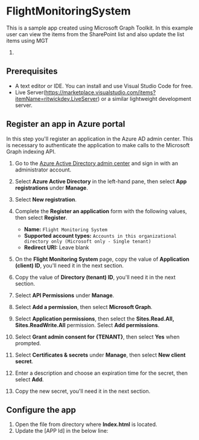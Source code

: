 # FlightMonitoringSystem
This is a sample app created using Microsoft Graph Toolkit. In this example user can view the items from the SharePoint list and also update the list items using MGT

1. 

## Prerequisites
- A text editor or IDE. You can install and use Visual Studio Code for free.
- Live Server(https://marketplace.visualstudio.com/items?itemName=ritwickdey.LiveServer) or a similar lightweight development server.

## Register an app in Azure portal

In this step you'll register an application in the Azure AD admin center. This is necessary to authenticate the application to make calls to the Microsoft Graph indexing API.

1. Go to the [Azure Active Directory admin center](https://aad.portal.azure.com/) and sign in with an administrator account.
1. Select **Azure Active Directory** in the left-hand pane, then select **App registrations** under **Manage**.
1. Select **New registration**.
1. Complete the **Register an application** form with the following values, then select **Register**.

    - **Name:** `Flight Monitoring System`
    - **Supported account types:** `Accounts in this organizational directory only (Microsoft only - Single tenant)`
    - **Redirect URI:** Leave blank

1. On the **Flight Monitoring System** page, copy the value of **Application (client) ID**, you'll need it in the next section.
1. Copy the value of **Directory (tenant) ID**, you'll need it in the next section.
1. Select **API Permissions** under **Manage**.
1. Select **Add a permission**, then select **Microsoft Graph**.
1. Select **Application permissions**, then select the **Sites.Read.All, Sites.ReadWrite.All** permission. Select **Add permissions**.
1. Select **Grant admin consent for {TENANT}**, then select **Yes** when prompted.
1. Select **Certificates & secrets** under **Manage**, then select **New client secret**.
1. Enter a description and choose an expiration time for the secret, then select **Add**.
1. Copy the new secret, you'll need it in the next section.

## Configure the app

1. Open the file from directory where **Index.html** is located.
2. Update the [APP Id] in the below line:
   <mgt-msal-provider client-id="<App Id>"></mgt-msal-provider>
